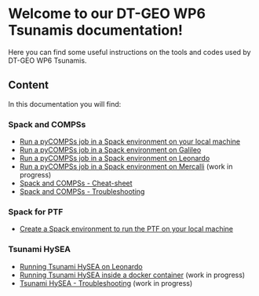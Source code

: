 # Welcome to our DT-GEO WP6 Tsunamis documentation!

Here you can find some useful instructions on the tools and codes used by DT-GEO WP6 Tsunamis.

## Content
In this documentation you will find:   

### **Spack and COMPSs**
- [Run a pyCOMPSs job in a Spack environment on your local machine](spack-and-compss/local.md)
- [Run a pyCOMPSs job in a Spack environment on Galileo](spack-and-compss/galileo.md)
- [Run a pyCOMPSs job in a Spack environment on Leonardo](spack-and-compss/leonardo.md)
- [Run a pyCOMPSs job in a Spack environment on Mercalli](spack-and-compss/mercalli.md) (work in progress)
- [Spack and COMPSs - Cheat-sheet](spack-and-compss/cheat-sheet.md)
- [Spack and COMPSs - Troubleshooting](spack-and-compss/troubleshooting.md)

### **Spack for PTF**
- [Create a Spack environment to run the PTF on your local machine](spack-for-ptf/local.md)

### **Tsunami HySEA**
- [Running Tsunami HySEA on Leonardo](Tsunami-HySEA/leonardo.md)
- [Running Tsunami HySEA inside a docker container](Tsunami-HySEA/docker.md) (work in progress)
- [Tsunami HySEA - Troubleshooting](Tsunami-HySEA/troubleshooting.md) (work in progress)


